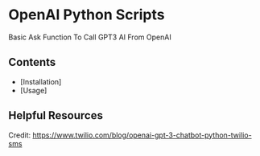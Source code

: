# OpenAI Python Scripts
Basic Ask Function To Call GPT3 AI From OpenAI

## Contents

* [Installation]
* [Usage]


## Helpful Resources

Credit: https://www.twilio.com/blog/openai-gpt-3-chatbot-python-twilio-sms
